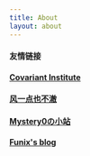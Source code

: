 ```yaml
---
title: About
layout: about
---
```


#### 友情链接

#### **[Covariant Institute](http://covariant.cn/)**

#### **[风一点也不澈](https://bavelee.cn/)**

#### **[Mystery0の小站](http://www.mystery0.vip/)**

#### **[Funix's blog](https://funix.cn/)**

